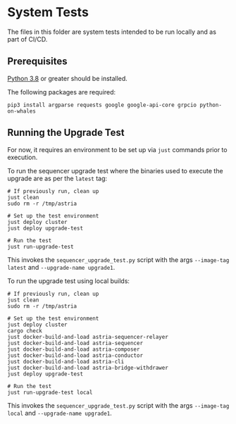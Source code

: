 # System Tests

The files in this folder are system tests intended to be run locally and as part
of CI/CD.

## Prerequisites

[Python 3.8](https://www.python.org/downloads) or greater should be installed.

The following packages are required:

```shell
pip3 install argparse requests google google-api-core grpcio python-on-whales
```

## Running the Upgrade Test

For now, it requires an environment to be set up via `just` commands prior to
execution.

To run the sequencer upgrade test where the binaries used to execute the upgrade
are as per the `latest` tag:

```shell
# If previously run, clean up
just clean
sudo rm -r /tmp/astria

# Set up the test environment
just deploy cluster
just deploy upgrade-test

# Run the test
just run-upgrade-test
```

This invokes the `sequencer_upgrade_test.py` script with the args
`--image-tag latest` and `--upgrade-name upgrade1`.

To run the upgrade test using local builds:

```shell
# If previously run, clean up
just clean
sudo rm -r /tmp/astria

# Set up the test environment
just deploy cluster
cargo check
just docker-build-and-load astria-sequencer-relayer
just docker-build-and-load astria-sequencer
just docker-build-and-load astria-composer
just docker-build-and-load astria-conductor
just docker-build-and-load astria-cli
just docker-build-and-load astria-bridge-withdrawer
just deploy upgrade-test

# Run the test
just run-upgrade-test local
```

This invokes the `sequencer_upgrade_test.py` script with the args
`--image-tag local` and `--upgrade-name upgrade1`.
